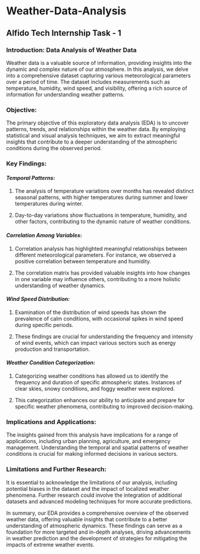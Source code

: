 # Weather-Data-Analysis
## Alfido Tech Internship Task - 1

### Introduction: Data Analysis of Weather Data
Weather data is a valuable source of information, providing insights into the dynamic and complex nature of our atmosphere. In this analysis, we delve into a comprehensive dataset capturing various meteorological parameters over a period of time. The dataset includes measurements such as temperature, humidity, wind speed, and visibility, offering a rich source of information for understanding weather patterns.

### Objective:
The primary objective of this exploratory data analysis (EDA) is to uncover patterns, trends, and relationships within the weather data. By employing statistical and visual analysis techniques, we aim to extract meaningful insights that contribute to a deeper understanding of the atmospheric conditions during the observed period.


### Key Findings:

#### *Temporal Patterns:*

1. The analysis of temperature variations over months has revealed distinct seasonal patterns, with higher temperatures during summer and lower temperatures during winter.

2. Day-to-day variations show fluctuations in temperature, humidity, and other factors, contributing to the dynamic nature of weather conditions.

#### *Correlation Among Variables:*

1. Correlation analysis has highlighted meaningful relationships between different meteorological parameters. For instance, we observed a positive correlation between temperature and humidity.

2. The correlation matrix has provided valuable insights into how changes in one variable may influence others, contributing to a more holistic understanding of weather dynamics.

#### *Wind Speed Distribution:*

1. Examination of the distribution of wind speeds has shown the prevalence of calm conditions, with occasional spikes in wind speed during specific periods.

2. These findings are crucial for understanding the frequency and intensity of wind events, which can impact various sectors such as energy production and transportation.

#### *Weather Condition Categorization:*

1. Categorizing weather conditions has allowed us to identify the frequency and duration of specific atmospheric states. Instances of clear skies, snowy conditions, and foggy weather were explored.

2. This categorization enhances our ability to anticipate and prepare for specific weather phenomena, contributing to improved decision-making.


### Implications and Applications:

The insights gained from this analysis have implications for a range of applications, including urban planning, agriculture, and emergency management. Understanding the temporal and spatial patterns of weather conditions is crucial for making informed decisions in various sectors.

### Limitations and Further Research:

It is essential to acknowledge the limitations of our analysis, including potential biases in the dataset and the impact of localized weather phenomena. Further research could involve the integration of additional datasets and advanced modeling techniques for more accurate predictions.

In summary, our EDA provides a comprehensive overview of the observed weather data, offering valuable insights that contribute to a better understanding of atmospheric dynamics. These findings can serve as a foundation for more targeted and in-depth analyses, driving advancements in weather prediction and the development of strategies for mitigating the impacts of extreme weather events.
